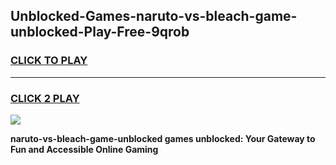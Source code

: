 
## Unblocked-Games-naruto-vs-bleach-game-unblocked-Play-Free-9qrob
<h3>
<a href="https://premium76.site?title=naruto-vs-bleach-game-unblocked&ref=18A1">CLICK TO PLAY</a></h3>
<hr>

<h3>
<a href="https://premium76.site?title=naruto-vs-bleach-game-unblocked&ref=18A1">CLICK 2 PLAY</a>
  
</h3>

<a href="https://premium76.site?title=naruto-vs-bleach-game-unblocked&ref=18A1"><img src="https://clearcache.store/games.png"></a>


**naruto-vs-bleach-game-unblocked games unblocked: Your Gateway to Fun and Accessible Online Gaming**
